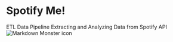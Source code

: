 # Spotify Me!
ETL Data Pipeline Extracting and Analyzing Data from Spotify API
<img src="i.imgur.com/SKedodi.png"
     alt="Markdown Monster icon"
     style="float: left; margin-right: 10px;" />
